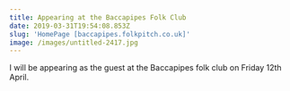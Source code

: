 ```yaml
---
title: Appearing at the Baccapipes Folk Club
date: 2019-03-31T19:54:08.853Z
slug: 'HomePage [baccapipes.folkpitch.co.uk]'
image: /images/untitled-2417.jpg
---
```

I will be appearing as the guest at the Baccapipes folk club on Friday 12th April.
